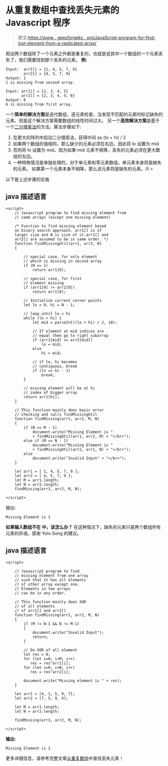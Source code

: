 # 从重复数组中查找丢失元素的 Javascript 程序

> 原文:[https://www . geesforgeks . org/JavaScript-program-for-find-lost-element-from-a-replicated-array/](https://www.geeksforgeeks.org/javascript-program-for-find-lost-element-from-a-duplicated-array/)

假设两个数组除了一个元素之外都是重复的，也就是说其中一个数组的一个元素丢失了，我们需要找到那个丢失的元素。
**例:**

```
Input:  arr1[] = {1, 4, 5, 7, 9}
        arr2[] = {4, 5, 7, 9}
Output: 1
1 is missing from second array.

Input: arr1[] = {2, 3, 4, 5}
       arr2[] = {2, 3, 4, 5, 6}
Output: 6
6 is missing from first array.
```

一个**简单的解决方案**是迭代数组，逐元素检查，当发现不匹配的元素时标记缺失的元素，但是这个解决方案需要数组的线性时间过大。
另一个**高效解决方案**是基于 [](http://geeksquiz.com/binary-search/) 一个[二分搜索法](http://geeksquiz.com/binary-search/)的方法。算法步骤如下:

1.  在更大的阵列中启动二分搜索法，获得中间 as (lo + hi) / 2
2.  如果两个数组的值相同，那么缺少的元素必须在右边，因此将 lo 设置为 mid
3.  否则将 hi 设置为 mid，因为如果 mid 元素不相等，丢失的元素必须在更大数组的左边。
4.  一种特殊情况是单独处理的，对于单元素和零元素数组，单元素本身将是缺失的元素。
    如果第一个元素本身不相等，那么该元素将是缺失的元素。/li >

以下是上述步骤的实施

## java 描述语言

```
<script>
    // Javascript program to find missing element from
    // same arrays (except one missing element)

    /* Function to find missing element based
    on binary search approach. arr1[] is of
    larger size and N is size of it.arr1[] and
    arr2[] are assumed to be in same order. */
    function findMissingUtil(arr1, arr2, N)
    {

        // special case, for only element
        // which is missing in second array
        if (N == 1)
            return arr1[0];

        // special case, for first
        // element missing
        if (arr1[0] != arr2[0])
            return arr1[0];

        // Initialize current corner points
        let lo = 0, hi = N - 1;

        // loop until lo < hi
        while (lo < hi) {
            let mid = parseInt((lo + hi) / 2, 10);

            // If element at mid indices are
            // equal then go to right subarray
            if (arr1[mid] == arr2[mid])
                lo = mid;
            else
                hi = mid;

            // if lo, hi becomes
            // contiguous, break
            if (lo == hi - 1)
                break;
        }

        // missing element will be at hi
        // index of bigger array
        return arr1[hi];
    }

    // This function mainly does basic error
    // checking and calls findMissingUtil
    function findMissing(arr1, arr2, M, N)
    {
        if (N == M - 1)
            document.write("Missing Element is "
            + findMissingUtil(arr1, arr2, M) + "</br>");
        else if (M == N - 1)
            document.write("Missing Element is "
            + findMissingUtil(arr2, arr1, N) + "</br>");
        else
            document.write("Invalid Input" + "</br>");
    }

    let arr1 = [ 1, 4, 5, 7, 9 ];
    let arr2 = [ 4, 5, 7, 9 ];
    let M = arr1.length;
    let N = arr2.length;
    findMissing(arr1, arr2, M, N);

</script>
```

输出:

```
Missing Element is 1
```

**如果输入数组不在** **中，该怎么办？**
在这种情况下，缺失的元素只是两个数组所有元素的异或。感谢 Yolo Song 的建议。

## java 描述语言

```
<script>

    // Javascript program to find 
    // missing element from one array
    // such that it has all elements 
    // of other array except one.
    // Elements in two arrays
    // can be in any order.

    // This function mainly does XOR 
    // of all elements
    // of arr1[] and arr2[]
    function findMissing(arr1, arr2, M, N)
    {
        if (M != N-1 && N != M-1)
        {
            document.write("Invalid Input");
            return;
        }

        // Do XOR of all element
        let res = 0;
        for (let i=0; i<M; i++)
           res = res^arr1[i];
        for (let i=0; i<N; i++)
           res = res^arr2[i];

        document.write("Missing element is " + res);
    }

    let arr1 = [4, 1, 5, 9, 7];
    let arr2 = [7, 5, 9, 4];

    let M = arr1.length;
    let N = arr2.length;

    findMissing(arr1, arr2, M, N);

</script>
```

**输出:**

```
Missing Element is 1
```

更多详细信息，请参考完整文章[从重复数组](https://www.geeksforgeeks.org/find-lost-element-from-a-duplicated-array/)中查找丢失元素！